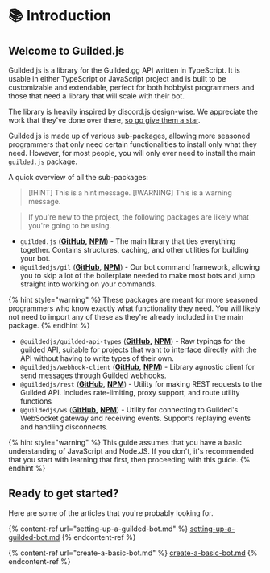# 📚 Introduction

## Welcome to Guilded.js

Guilded.js is a library for the Guilded.gg API written in TypeScript. It is usable in either TypeScript or JavaScript project and is built to be customizable and extendable, perfect for both hobbyist programmers and those that need a library that will scale with their bot.

The library is heavily inspired by discord.js design-wise. We appreciate the work that they've done over there, [so go give them a star](https://github.com/discordjs/discord.js).

Guilded.js is made up of various sub-packages, allowing more seasoned programmers that only need certain functionalities to install only what they need. However, for most people, you will only ever need to install the main `guilded.js` package.

A quick overview of all the sub-packages:

> [!HINT]
> This is a hint message.
> [!WARNING]
> This is a warning message.

> If you're new to the project, the following packages are likely what you're going to be using.
* `guilded.js` ([**GitHub**](https://github.com/guildedjs/guilded.js/tree/main/packages/guilded.js#readme)**,** [**NPM**](https://www.npmjs.com/package/guilded.js)) - The main library that ties everything together. Contains structures, caching, and other utilities for building your bot.
* `@guildedjs/gil` ([**GitHub**](https://github.com/guildedjs/guilded.js/tree/main/packages/gil#readme)**,** [**NPM**](https://www.npmjs.com/package/@guildedjs/gil)) - Our bot command framework, allowing you to skip a lot of the boilerplate needed to make most bots and jump straight into working on your commands.

{% hint style="warning" %}
These packages are meant for more seasoned programmers who know exactly what functionality they need. You will likely not need to import any of these as they're already included in the main package.
{% endhint %}

* `@guildedjs/guilded-api-types` ([**GitHub**](https://github.com/guildedjs/guilded.js/tree/main/packages/guilded-api-typings#readme)**,** [**NPM**](https://www.npmjs.com/package/@guildedjs/guilded-api-typings)) - Raw typings for the guilded API, suitable for projects that want to interface directly with the API without having to write types of their own.
* `@guildedjs/webhook-client` ([**GitHub**](https://github.com/guildedjs/guilded.js/tree/main/packages/webhook-client#readme)**,** [**NPM**](https://www.npmjs.com/package/@guildedjs/webhook-client)) - Library agnostic client for send messages through Guilded webhooks.
* `@guildedjs/rest` ([**GitHub**](https://github.com/guildedjs/guilded.js/tree/main/packages/rest#readme)**,** [**NPM**](https://www.npmjs.com/package/@guildedjs/rest)) - Utility for making REST requests to the Guilded API. Includes rate-limiting, proxy support, and route utility functions
* `@guildedjs/ws` ([**GitHub**](https://github.com/guildedjs/guilded.js/tree/main/packages/ws#readme)**,** [**NPM**](https://www.npmjs.com/package/@guildedjs/ws)) - Utility for connecting to Guilded's WebSocket gateway and receiving events. Supports replaying events and handling disconnects.

{% hint style="warning" %}
This guide assumes that you have a basic understanding of JavaScript and Node.JS. If you don't, it's recommended that you start with learning that first, then proceeding with this guide.
{% endhint %}

## Ready to get started?

Here are some of the articles that you're probably looking for.

{% content-ref url="setting-up-a-guilded-bot.md" %}
[setting-up-a-guilded-bot.md](setting-up-a-guilded-bot.md)
{% endcontent-ref %}

{% content-ref url="create-a-basic-bot.md" %}
[create-a-basic-bot.md](create-a-basic-bot.md)
{% endcontent-ref %}
